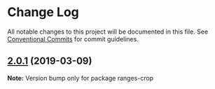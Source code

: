 # Change Log

All notable changes to this project will be documented in this file.
See [Conventional Commits](https://conventionalcommits.org) for commit guidelines.

## [2.0.1](https://gitlab.com/codsen/codsen/compare/ranges-crop@2.0.0...ranges-crop@2.0.1) (2019-03-09)

**Note:** Version bump only for package ranges-crop
